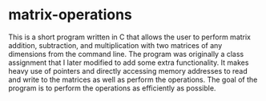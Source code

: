 # matrix-operations

This is a short program written in C that allows the user to perform matrix addition, subtraction, and multiplication 
with two matrices of any dimensions from the command line. The program was originally a class assignment that I later modified
to add some extra functionality. It makes heavy use of pointers and directly accessing memory addresses to read and
write to the matrices as well as perform the operations. The goal of the program is to perform the operations as efficiently as possible. 
